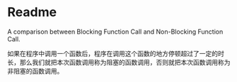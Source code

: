 # Readme
A comparison between Blocking Function Call and Non-Blocking Function Call.

如果在程序中调用一个函数后，程序在调用这个函数的地方停顿超过了一定的时长，那么我们就把本次函数调用称为阻塞的函数调用，否则就把本次函数调用称为非阻塞的函数调用。

